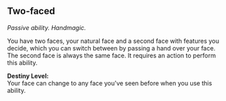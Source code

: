 ## Two-faced
_Passive ability. Handmagic._  

You have two faces, your natural face and a second face with features you decide, which you can switch between by passing a hand over your face. The second face is always the same face. It requires an action to perform this ability.

**Destiny Level:**  
Your face can change to any face you've seen before when you use this ability.

